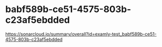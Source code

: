 # babf589b-ce51-4575-803b-c23af5ebdded
https://sonarcloud.io/summary/overall?id=examly-test_babf589b-ce51-4575-803b-c23af5ebdded
